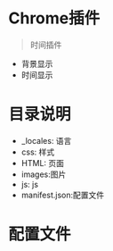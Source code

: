 # Chrome插件

> 时间插件
- 背景显示
- 时间显示


# 目录说明


- _locales: 语言
- css: 样式
- HTML: 页面
- images:图片
- js: js
- manifest.json:配置文件


# 配置文件
